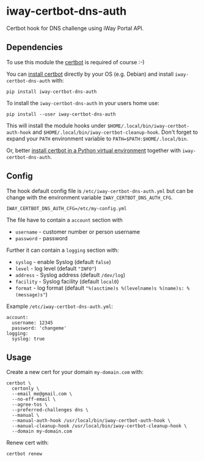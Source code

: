 # iway-certbot-dns-auth

Certbot hook for DNS challenge using iWay Portal API.

## Dependencies

To use this module the [certbot](https://certbot.eff.org/) is required of course :-)

You can [install certbot](https://certbot.eff.org/instructions?ws=other&os=debianbuster) directly by your OS (e.g. Debian)
and install `iway-certbot-dns-auth` with:

    pip install iway-certbot-dns-auth

To install the `iway-certbot-dns-auth` in your users home use:

    pip install --user iway-certbot-dns-auth

This will install the module hooks under `$HOME/.local/bin/iway-certbot-auth-hook` and `$HOME/.local/bin/iway-certbot-cleanup-hook`.
Don't forget to expand your `PATH` environment variable to `PATH=$PATH:$HOME/.local/bin`.

Or, better [install certbot in a Python virtual environment](https://certbot.eff.org/instructions?ws=other&os=pip)
together with `iway-certbot-dns-auth`.

## Config

The hook default config file is `/etc/iway-certbot-dns-auth.yml` but can be change with the
environment variable `IWAY_CERTBOT_DNS_AUTH_CFG`.

    IWAY_CERTBOT_DNS_AUTH_CFG=/etc/my-config.yml

The file have to contain a `account` section with

- `username` - customer number or person username
- `password` - password

Further it can contain a `logging` section with:

- `syslog` - enable Syslog (default `false`)
- `level` - log level (default `"INFO"`)
- `address` - Syslog address (default `/dev/log`)
- `facility` - Syslog facility (default `local0`)
- `format` - log format (default `"%(asctime)s %(levelname)s %(name)s: %(message)s"`)

Example `/etc/iway-certbot-dns-auth.yml`:

    account:
      username: 12345
      password: 'changeme'
    logging:
      syslog: true

## Usage

Create a new cert for your domain `my-domain.com` with:

    certbot \
      certonly \
      --email me@gmail.com \
      --no-eff-email \
      --agree-tos \
      --preferred-challenges dns \
      --manual \
      --manual-auth-hook /usr/local/bin/iway-certbot-auth-hook \
      --manual-cleanup-hook /usr/local/bin/iway-certbot-cleanup-hook \
      --domain my-domain.com

Renew cert with:

    certbot renew
